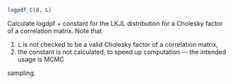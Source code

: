 ```julia
logpdf_C(d, L)

```

Calculate logdpf + constant for the LKJL distribution for a Cholesky factor of a correlation matrix. Note that

1. `L` is not checked to be a valid Cholesky factor of a correlation matrix,
2. the constant is not calculated, to speed up computation –- the intended usage is MCMC

sampling.
